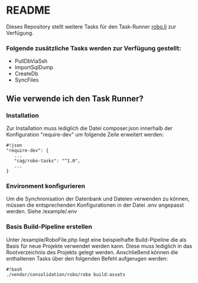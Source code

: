 # README #

Dieses Repository stellt weitere Tasks für den Task-Runner [robo.li](http://robo.li) zur Verfügung.

### Folgende zusätzliche Tasks werden zur Verfügung gestellt: ###

* PullDbViaSsh
* ImportSqlDump
* CreateDb
* SyncFiles

## Wie verwende ich den Task Runner? ##

### Installation ###
Zur Installation muss lediglich die Datei composer.json innerhalb der Konfiguration "require-dev" um folgende Zeile erweitert werden: 
```
#!json
"require-dev": {
   ...
   "cag/robo-tasks": "^1.0",
   ...
}
```

### Environment konfigurieren ###
Um die Synchronisation der Datenbank und Dateien verwenden zu können, müssen die entsprechenden Konfigurationen in der Datei .env angepasst werden. Siehe /example/.env

### Basis Build-Pipeline erstellen ###
Unter /example/RoboFile.php liegt eine beispielhafte Build-Pipeline die als Basis für neue Projekte verwendet werden kann. Diese muss lediglich in das Rootverzeichnis des Projekts gelegt werden. Anschließend können die enthaltenen Tasks über den folgenden Befehl aufgerugen werden:
```
#!bash
./vendor/consolidation/robo/robo build:assets
```